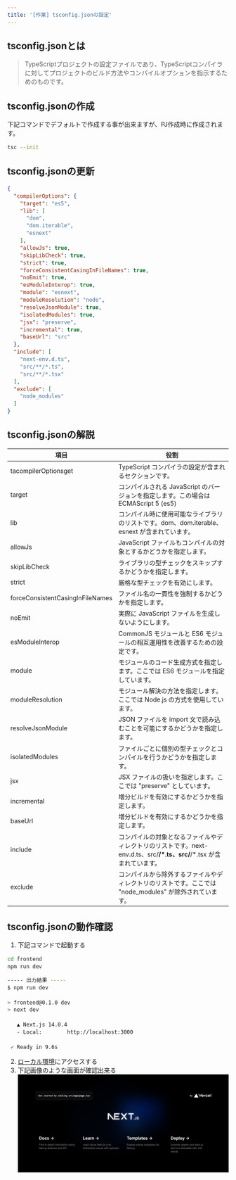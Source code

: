 ```yaml
---
title: '[作業] tsconfig.jsonの設定'
---
```


## tsconfig.jsonとは
> TypeScriptプロジェクトの設定ファイルであり、TypeScriptコンパイラに対してプロジェクトのビルド方法やコンパイルオプションを指示するためのものです。

## tsconfig.jsonの作成
下記コマンドでデフォルトで作成する事が出来ますが、PJ作成時に作成されます。
````bash
tsc --init
````

## tsconfig.jsonの更新
````json
{
  "compilerOptions": {
    "target": "es5",
    "lib": [
      "dom",
      "dom.iterable",
      "esnext"
    ],
    "allowJs": true,
    "skipLibCheck": true,
    "strict": true,
    "forceConsistentCasingInFileNames": true,
    "noEmit": true,
    "esModuleInterop": true,
    "module": "esnext",
    "moduleResolution": "node",
    "resolveJsonModule": true,
    "isolatedModules": true,
    "jsx": "preserve",
    "incremental": true,
    "baseUrl": "src"
  },
  "include": [
    "next-env.d.ts",
    "src/**/*.ts",
    "src/**/*.tsx"
  ],
  "exclude": [
    "node_modules"
  ]
}

````

## tsconfig.jsonの解説

| 項目 | 役割 |
| ---- | ---- |
| tacompilerOptionsget | TypeScript コンパイラの設定が含まれるセクションです。 |
| target | コンパイルされる JavaScript のバージョンを指定します。この場合は ECMAScript 5 (es5) |
| lib | コンパイル時に使用可能なライブラリのリストです。dom、dom.iterable、esnext が含まれています。 |
| allowJs | JavaScript ファイルもコンパイルの対象とするかどうかを指定します。 |
| skipLibCheck | ライブラリの型チェックをスキップするかどうかを指定します。 |
| strict | 厳格な型チェックを有効にします。 |
| forceConsistentCasingInFileNames | ファイル名の一貫性を強制するかどうかを指定します。 |
| noEmit | 実際に JavaScript ファイルを生成しないようにします。 |
| esModuleInterop | CommonJS モジュールと ES6 モジュールの相互運用性を改善するための設定です。 |
| module | モジュールのコード生成方式を指定します。ここでは ES6 モジュールを指定しています。 |
| moduleResolution | モジュール解決の方法を指定します。ここでは Node.js の方式を使用しています。 |
| resolveJsonModule | JSON ファイルを import 文で読み込むことを可能にするかどうかを指定します。 |
| isolatedModules | ファイルごとに個別の型チェックとコンパイルを行うかどうかを指定します。 |
| jsx | JSX ファイルの扱いを指定します。ここでは "preserve" としています。 |
| incremental | 増分ビルドを有効にするかどうかを指定します。 |
| baseUrl | 増分ビルドを有効にするかどうかを指定します。 |
| include | コンパイルの対象となるファイルやディレクトリのリストです。next-env.d.ts、src/**/*.ts、src/**/*.tsx が含まれています。 |
| exclude | コンパイルから除外するファイルやディレクトリのリストです。ここでは "node_modules" が除外されています。 |

## tsconfig.jsonの動作確認
1. 下記コマンドで起動する
````bash
cd frontend
npm run dev
````

````bash
----- 出力結果 -----
$ npm run dev

> frontend@0.1.0 dev
> next dev

   ▲ Next.js 14.0.4
   - Local:        http://localhost:3000

 ✓ Ready in 9.6s
````
2. [ローカル環境](http://localhost:3000)にアクセスする
3. 下記画像のような画面が確認出来る
![create-project-step01](/images/books/nextjs-ts-tutorial/create-project/create-project-step01.png)